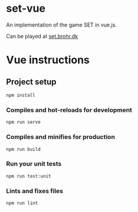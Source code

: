 # set-vue

An implementation of the game SET in vue.js.

Can be played at [set.brohr.dk](https://set.brohr.dk)

# Vue instructions

## Project setup
```
npm install
```

### Compiles and hot-reloads for development
```
npm run serve
```

### Compiles and minifies for production
```
npm run build
```

### Run your unit tests
```
npm run test:unit
```

### Lints and fixes files
```
npm run lint
```
